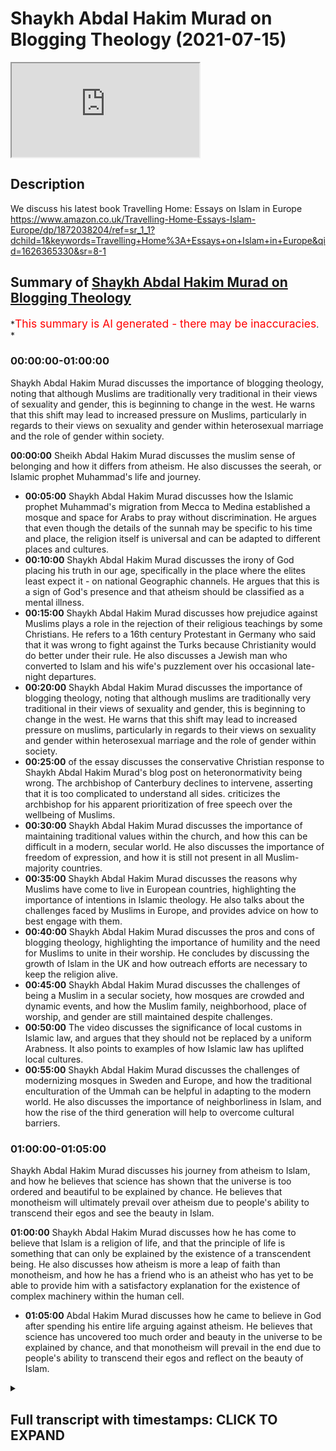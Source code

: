 # Shaykh Abdal Hakim Murad on Blogging Theology (2021-07-15)

<iframe loading='lazy' allow='autoplay' src='https://www.youtube.com/embed/laFLPKZBUZE'></iframe>

## Description

We discuss his latest book Travelling Home: Essays on Islam in Europe <https://www.amazon.co.uk/Travelling-Home-Essays-Islam-Europe/dp/1872038204/ref=sr_1_1?dchild=1&keywords=Travelling+Home%3A+Essays+on+Islam+in+Europe&qid=1626365330&sr=8-1>

## Summary of [Shaykh Abdal Hakim Murad on Blogging Theology](https://www.youtube.com/watch?v=laFLPKZBUZE)

\*<span style="color:red; font-size:125%">This summary is AI generated - there may be inaccuracies</span>. \*

### <a onclick="modifyYTiframeseektime('0')">00:00:00-01:00:00</a>

Shaykh Abdal Hakim Murad discusses the importance of blogging theology, noting that although Muslims are traditionally very traditional in their views of sexuality and gender, this is beginning to change in the west. He warns that this shift may lead to increased pressure on Muslims, particularly in regards to their views on sexuality and gender within heterosexual marriage and the role of gender within society.

**<a onclick="modifyYTiframeseektime('0')">00:00:00</a>** Sheikh Abdal Hakim Murad discusses the muslim sense of belonging and how it differs from atheism. He also discusses the seerah, or Islamic prophet Muhammad's life and journey.

*   **<a onclick="modifyYTiframeseektime('300')">00:05:00</a>** Shaykh Abdal Hakim Murad discusses how the Islamic prophet Muhammad's migration from Mecca to Medina established a mosque and space for Arabs to pray without discrimination. He argues that even though the details of the sunnah may be specific to his time and place, the religion itself is universal and can be adapted to different places and cultures.
*   **<a onclick="modifyYTiframeseektime('600')">00:10:00</a>** Shaykh Abdal Hakim Murad discusses the irony of God placing his truth in our age, specifically in the place where the elites least expect it - on national Geographic channels. He argues that this is a sign of God's presence and that atheism should be classified as a mental illness.
*   **<a onclick="modifyYTiframeseektime('900')">00:15:00</a>** Shaykh Abdal Hakim Murad discusses how prejudice against Muslims plays a role in the rejection of their religious teachings by some Christians. He refers to a 16th century Protestant in Germany who said that it was wrong to fight against the Turks because Christianity would do better under their rule. He also discusses a Jewish man who converted to Islam and his wife's puzzlement over his occasional late-night departures.
*   **<a onclick="modifyYTiframeseektime('1200')">00:20:00</a>** Shaykh Abdal Hakim Murad discusses the importance of blogging theology, noting that although muslims are traditionally very traditional in their views of sexuality and gender, this is beginning to change in the west. He warns that this shift may lead to increased pressure on muslims, particularly in regards to their views on sexuality and gender within heterosexual marriage and the role of gender within society.
*   **<a onclick="modifyYTiframeseektime('1500')">00:25:00</a>** of the essay discusses the conservative Christian response to Shaykh Abdal Hakim Murad's blog post on heteronormativity being wrong. The archbishop of Canterbury declines to intervene, asserting that it is too complicated to understand all sides. criticizes the archbishop for his apparent prioritization of free speech over the wellbeing of Muslims.
*   **<a onclick="modifyYTiframeseektime('1800')">00:30:00</a>** Shaykh Abdal Hakim Murad discusses the importance of maintaining traditional values within the church, and how this can be difficult in a modern, secular world. He also discusses the importance of freedom of expression, and how it is still not present in all Muslim-majority countries.
*   **<a onclick="modifyYTiframeseektime('2100')">00:35:00</a>** Shaykh Abdal Hakim Murad discusses the reasons why Muslims have come to live in European countries, highlighting the importance of intentions in Islamic theology. He also talks about the challenges faced by Muslims in Europe, and provides advice on how to best engage with them.
*   **<a onclick="modifyYTiframeseektime('2400')">00:40:00</a>** Shaykh Abdal Hakim Murad discusses the pros and cons of blogging theology, highlighting the importance of humility and the need for Muslims to unite in their worship. He concludes by discussing the growth of Islam in the UK and how outreach efforts are necessary to keep the religion alive.
*   **<a onclick="modifyYTiframeseektime('2700')">00:45:00</a>** Shaykh Abdal Hakim Murad discusses the challenges of being a Muslim in a secular society, how mosques are crowded and dynamic events, and how the Muslim family, neighborhood, place of worship, and gender are still maintained despite challenges.
*   **<a onclick="modifyYTiframeseektime('3000')">00:50:00</a>** The video discusses the significance of local customs in Islamic law, and argues that they should not be replaced by a uniform Arabness. It also points to examples of how Islamic law has uplifted local cultures.
*   **<a onclick="modifyYTiframeseektime('3300')">00:55:00</a>** Shaykh Abdal Hakim Murad discusses the challenges of modernizing mosques in Sweden and Europe, and how the traditional enculturation of the Ummah can be helpful in adapting to the modern world. He also discusses the importance of neighborliness in Islam, and how the rise of the third generation will help to overcome cultural barriers.

### <a onclick="modifyYTiframeseektime('3600')">01:00:00-01:05:00</a>

Shaykh Abdal Hakim Murad discusses his journey from atheism to Islam, and how he believes that science has shown that the universe is too ordered and beautiful to be explained by chance. He believes that monotheism will ultimately prevail over atheism due to people's ability to transcend their egos and see the beauty in Islam.

**<a onclick="modifyYTiframeseektime('3600')">01:00:00</a>** Shaykh Abdal Hakim Murad discusses how he has come to believe that Islam is a religion of life, and that the principle of life is something that can only be explained by the existence of a transcendent being. He also discusses how atheism is more a leap of faith than monotheism, and how he has a friend who is an atheist who has yet to be able to provide him with a satisfactory explanation for the existence of complex machinery within the human cell.

*   **<a onclick="modifyYTiframeseektime('3900')">01:05:00</a>** Abdal Hakim Murad discusses how he came to believe in God after spending his entire life arguing against atheism. He believes that science has uncovered too much order and beauty in the universe to be explained by chance, and that monotheism will prevail in the end due to people's ability to transcend their egos and reflect on the beauty of Islam.

<details><summary><h2>Full transcript with timestamps: CLICK TO EXPAND</h2></summary>

<a onclick="modifyYTiframeseektime('2')">0:00:02</a> Good afternoon and welcome to Blogging
Theology and today we have a very special <a onclick="modifyYTiframeseektime('8')">0:00:08</a> and honored guest Abdul Hakeem Murad, sheikh,  who is also an Englishman, a convert to islam <a onclick="modifyYTiframeseektime('18')">0:00:18</a> professor Tim Winters so you are most
welcome thank you very much it's it's <a onclick="modifyYTiframeseektime('23')">0:00:23</a> an honor to be here on the show thank you
um for any uh viewers who are not familiar <a onclick="modifyYTiframeseektime('30')">0:00:30</a> uh with his biography i've just mentioned a few a
few of his um accreditations he's the the founder <a onclick="modifyYTiframeseektime('36')">0:00:36</a> and dean of the cambridge muslim college uh
also the aziz foundation professor of islamic <a onclick="modifyYTiframeseektime('42')">0:00:42</a> studies at both the cambridge muslim college
and ibrahim college which is in east london <a onclick="modifyYTiframeseektime('48')">0:00:48</a> he's also director of studies in theology
and religious studies at wolfson college <a onclick="modifyYTiframeseektime('53')">0:00:53</a> in cambridge cambridge university where he is
also sheikh zayed lecturer of islamic studies <a onclick="modifyYTiframeseektime('60')">0:01:00</a> in the faculty of divinity at that university
um as i mentioned he is a a convert or river to <a onclick="modifyYTiframeseektime('68')">0:01:08</a> islam and is the author of numerous books uh
original work plus translations of texts uh from <a onclick="modifyYTiframeseektime('76')">0:01:16</a> arabic uh and also from i think from turkish um
possibly from persian i don't know into english <a onclick="modifyYTiframeseektime('83')">0:01:23</a> and uh he joins us today as i say and i want to
focus on themes arising from his most recent work <a onclick="modifyYTiframeseektime('91')">0:01:31</a> uh which has proved to be quite a a sensation uh
called traveling home essays on islam in europe <a onclick="modifyYTiframeseektime('99')">0:01:39</a> published by quillian press last year and the uh
what one reviewer um on i think was on amazon uh <a onclick="modifyYTiframeseektime('109')">0:01:49</a> described the prose style as complex but well
thought through and i think i agree with that the <a onclick="modifyYTiframeseektime('116')">0:01:56</a> the the language is uh challenging it's demanding
but in a good way making you think and ponder <a onclick="modifyYTiframeseektime('122')">0:02:02</a> over the meaning of the thoughts that are conveyed
therein and it's certainly well thought through um <a onclick="modifyYTiframeseektime('129')">0:02:09</a> and i just wanted to introduce the book by reading
a paragraph from the book to give you a flavor <a onclick="modifyYTiframeseektime('135')">0:02:15</a> of the style and the theme uh from which uh many
of the uh insights come from and he um he writes <a onclick="modifyYTiframeseektime('145')">0:02:25</a> that um muslims now this is obviously muslims
in europe primarily but muslims find themselves <a onclick="modifyYTiframeseektime('151')">0:02:31</a> at home everywhere meaning everywhere in the
world and what is this muslim sense of belonging <a onclick="modifyYTiframeseektime('158')">0:02:38</a> that believers feel more at home in a place than
any atheist could since to lose contact with god <a onclick="modifyYTiframeseektime('166')">0:02:46</a> is immediately to forfeit one sense of connection
to a place of his god making it is to feel one's <a onclick="modifyYTiframeseektime('174')">0:02:54</a> roots and identity shrivel there can be no truly
english german or russian atheist from this kind <a onclick="modifyYTiframeseektime('182')">0:03:02</a> of muslim perspective lenin was not russian
douglas murray he's not british and sam harris <a onclick="modifyYTiframeseektime('189')">0:03:09</a> is not american they seem to wait in a for law
foreign encampment even when officially at home <a onclick="modifyYTiframeseektime('197')">0:03:17</a> by contrast to become muslim or to arrive from
an islamically abrahamic place is to maintain <a onclick="modifyYTiframeseektime('203')">0:03:23</a> that traditional sensibility which perceives god's
signs super abundantly everywhere is immediately <a onclick="modifyYTiframeseektime('212')">0:03:32</a> to see the land with understanding and hence to
begin to grow roots and to adorn and engage the <a onclick="modifyYTiframeseektime('218')">0:03:38</a> earth such very roughly is the islamic theory
of abrahamic mobility unlike israel wanderings <a onclick="modifyYTiframeseektime('226')">0:03:46</a> in exile which await the messianic intervention
which would take the people to a home greater <a onclick="modifyYTiframeseektime('232')">0:03:52</a> than all homes muslims travel from one home to
an equal other and do not cherish a return to the <a onclick="modifyYTiframeseektime('240')">0:04:00</a> mother of cities except as visitors they migrate
abrahamically but every country for them is a <a onclick="modifyYTiframeseektime('250')">0:04:10</a> promised land there's almost rising to the level
of poetry in my view it's beautifully written <a onclick="modifyYTiframeseektime('256')">0:04:16</a> clothes uh and uh makes its point with uh supreme
eloquence um but enough flattery sincerely meant <a onclick="modifyYTiframeseektime('264')">0:04:24</a> um would you like just to expand a bit on that
perhaps in simpler language language form as i'd <a onclick="modifyYTiframeseektime('271')">0:04:31</a> shut up now yes i sometimes forget what i myself
intended when i write those long sentences but i <a onclick="modifyYTiframeseektime('278')">0:04:38</a> think what i'm reaching for is the idea that there
is something rather startlingly miraculous about <a onclick="modifyYTiframeseektime('285')">0:04:45</a> the seerah story which of course is pivots around
a migration insofar as it clearly continues and <a onclick="modifyYTiframeseektime('292')">0:04:52</a> uplifts and affirms and repairs certain aspects
of the pre-existing jewish story in particular <a onclick="modifyYTiframeseektime('301')">0:05:01</a> but doesn't include the idea of a unique people or
a uniquely appropriate land in which they belong <a onclick="modifyYTiframeseektime('310')">0:05:10</a> so even though sort of western arabia was
this dusty remote place that few people in the <a onclick="modifyYTiframeseektime('315')">0:05:15</a> larger ecumenical hellenistic world had ever
thought about nonetheless it becomes the <a onclick="modifyYTiframeseektime('320')">0:05:20</a> crucible for something that turns out to be very
successfully universal and you do find that in <a onclick="modifyYTiframeseektime('326')">0:05:26</a> the the anti-tribalism of the holy prophet's
migration the fact that he establishes in medina <a onclick="modifyYTiframeseektime('332')">0:05:32</a> this mosque this place of worship which is to be
the first non-tribal non-racial non-national space <a onclick="modifyYTiframeseektime('339')">0:05:39</a> that arabia has ever seen so that you have
bilal the abyssinian you have sohaib the <a onclick="modifyYTiframeseektime('346')">0:05:46</a> syrian byzantine you have salman the persian and
they can go and be and pray anywhere in the mosque <a onclick="modifyYTiframeseektime('354')">0:05:54</a> and that's a kind of sign of islam's universal
aspiration that this is a migration it's a kind <a onclick="modifyYTiframeseektime('361')">0:06:01</a> of exodus but it's not an exodus that kind of
is to a place where everybody has to be and from <a onclick="modifyYTiframeseektime('368')">0:06:08</a> which they've been exiled but it's an exodus into
god's god's wide earth and so the uh the hadith <a onclick="modifyYTiframeseektime('376')">0:06:16</a> the whole earth has been made a mosque for
me which is one of the hussites the unique <a onclick="modifyYTiframeseektime('380')">0:06:20</a> qualities of the holy prophet's religion turns
out to be the case that despite the details <a onclick="modifyYTiframeseektime('387')">0:06:27</a> of the sunnah the sun that works and helps us in
21st century britain and in australia and malaysia <a onclick="modifyYTiframeseektime('396')">0:06:36</a> and turns out to be remarkably sort of portable
that's one of the miracles i think of islam that <a onclick="modifyYTiframeseektime('402')">0:06:42</a> despite the particularity of its origin it has
served as a religion that uplifts transforms <a onclick="modifyYTiframeseektime('408')">0:06:48</a> invigorates so so many peoples
so the corollary of that is that <a onclick="modifyYTiframeseektime('415')">0:06:55</a> if the quran is pointing us towards god's signs
in nature and saying that the whole world is <a onclick="modifyYTiframeseektime('422')">0:07:02</a> god's and so migration is just migrating from
one part of god's manifestation to another part <a onclick="modifyYTiframeseektime('429')">0:07:09</a> that wherever you go if you have a sound
heart and you're reading the scripture <a onclick="modifyYTiframeseektime('434')">0:07:14</a> you will see the sacred in the place where
you are there's no place where god is absent <a onclick="modifyYTiframeseektime('441')">0:07:21</a> uh and therefore muslims in europe now looking
around traveling in the earth considering the <a onclick="modifyYTiframeseektime('449')">0:07:29</a> ayats the signs of god the local securities the
theophanies the wonders of nature beauty etc <a onclick="modifyYTiframeseektime('456')">0:07:36</a> actually have more right to consider themselves
to be belonging to those places than those who <a onclick="modifyYTiframeseektime('463')">0:07:43</a> are atheists and therefore have migrated away
from the deep narrative of those places a <a onclick="modifyYTiframeseektime('470')">0:07:50</a> couple of days ago i find myself driving on the a3
whatever it is from which you can see stonehenge <a onclick="modifyYTiframeseektime('476')">0:07:56</a> all right and stonehenge is from the stone
age it's even before iron age bronze age it's <a onclick="modifyYTiframeseektime('482')">0:08:02</a> really ancient enigmatic we don't really know
what it was uh but it's a reminder of the fact <a onclick="modifyYTiframeseektime('488')">0:08:08</a> that uh people in this island have until a
generation ago always focused their life on the <a onclick="modifyYTiframeseektime('497')">0:08:17</a> sacred in a sense of the secularity the mystery
of the earth no doubt in often aberrant ways but <a onclick="modifyYTiframeseektime('503')">0:08:23</a> that's normative to what it is to belong to this
to this island and so muslims superficially judge <a onclick="modifyYTiframeseektime('510')">0:08:30</a> to be the people who most obviously don't belong
particularly by the kind of anti-immigrant right <a onclick="modifyYTiframeseektime('516')">0:08:36</a> uh turn out to be the people who most belong
to the broad outlines if not the details <a onclick="modifyYTiframeseektime('524')">0:08:44</a> of the the sacred story of what used to be called
the matter of britain if you look at even william <a onclick="modifyYTiframeseektime('529')">0:08:49</a> blake and english sort of platonic speculators
about the meaning of of the country they'll <a onclick="modifyYTiframeseektime('535')">0:08:55</a> say well it's about god it's about a particular
way of reflecting and and affirming the divine <a onclick="modifyYTiframeseektime('540')">0:09:00</a> nature so muslims do that despite the superficial
exoticism uh whereas the atheists certainly don't <a onclick="modifyYTiframeseektime('548')">0:09:08</a> so i think from a deeper historical perspective
not even necessarily a religious perspective <a onclick="modifyYTiframeseektime('553')">0:09:13</a> one can see the muslims as having a deep right
to belong and as being authentically indigenous <a onclick="modifyYTiframeseektime('559')">0:09:19</a> whatever their dna might be as from our point
of view irrelevant uh whereas these new uh sort <a onclick="modifyYTiframeseektime('568')">0:09:28</a> of secular and atheistic utilitarian scientific
interpretations uh have to be seen as uh denying <a onclick="modifyYTiframeseektime('578')">0:09:38</a> people really the right to feel that they are
rooted and belong to this country so i'm trying to <a onclick="modifyYTiframeseektime('583')">0:09:43</a> invert the usual narrative that perceives muslims
as kind of wandering outsiders i think on a deeper <a onclick="modifyYTiframeseektime('590')">0:09:50</a> level um given the logic of what this country
has always been what europe has always been it's <a onclick="modifyYTiframeseektime('595')">0:09:55</a> the muslims who very evidently belong yeah but i
just um perhaps challenge you on that slightly uh <a onclick="modifyYTiframeseektime('602')">0:10:02</a> say douglas murray i've read several of his
recent books and he's a very eloquent man <a onclick="modifyYTiframeseektime('606')">0:10:06</a> and you he talks quite openly i think one of
his books like the suicide of europe about the <a onclick="modifyYTiframeseektime('611')">0:10:11</a> loss of faith that characterizes modernity and he
doesn't rejoice in this he's not like a dawkins <a onclick="modifyYTiframeseektime('618')">0:10:18</a> uh who is a militant atheist he grieves
over the law of a spiritual heart and i <a onclick="modifyYTiframeseektime('625')">0:10:25</a> notice he appeared a day or two ago on um i
think it's premieres as a christian channel <a onclick="modifyYTiframeseektime('630')">0:10:30</a> in london uh talking with um uh professor tom
wright the former bishop of durham the christian <a onclick="modifyYTiframeseektime('636')">0:10:36</a> theologian he's now oxford a very distinguished
uh christian churchman in his own right <a onclick="modifyYTiframeseektime('642')">0:10:42</a> and i i sense it could be wrong that douglas may
is looking for a way home the christian tradition <a onclick="modifyYTiframeseektime('648')">0:10:48</a> because he realizes the vacuum the nihilism
at the heart of of contemporary nationalism <a onclick="modifyYTiframeseektime('655')">0:10:55</a> contemporary populism contemporary anti-muslim
polemic is not drawing on those noble christian <a onclick="modifyYTiframeseektime('662')">0:11:02</a> european traditions of faith or spirituality of
transcendence uh going back at least as far as the <a onclick="modifyYTiframeseektime('668')">0:11:08</a> stonehenge so maybe you know he's not i know he
is anti-muslim don't get me wrong douglas murray <a onclick="modifyYTiframeseektime('674')">0:11:14</a> is but i think underneath that um that rhetoric
there is nevertheless a heart that is seeking <a onclick="modifyYTiframeseektime('679')">0:11:19</a> faith again and that's human nature isn't
it because it's what we've always been there <a onclick="modifyYTiframeseektime('684')">0:11:24</a> may even be a god gene some people i think the
daily telegraph recently published a speculative <a onclick="modifyYTiframeseektime('690')">0:11:30</a> slightly cheeky piece indicating that uh belief is
so fundamental uh a part of the human metabolism <a onclick="modifyYTiframeseektime('697')">0:11:37</a> that perhaps atheism should be classified as
a mental illness you can imagine the chatter <a onclick="modifyYTiframeseektime('702')">0:11:42</a> that resulted as a result of that but you know
objectively uh there is a case to be made so <a onclick="modifyYTiframeseektime('708')">0:11:48</a> of course these people recognize that they're
missing something but the problem often is that <a onclick="modifyYTiframeseektime('713')">0:11:53</a> uh for psychic or nationalistic or tribal
sometimes racial reasons they can't see where <a onclick="modifyYTiframeseektime('719')">0:11:59</a> the truth actually is and one of the things
i'm trying to reach for in the book is that\ <a onclick="modifyYTiframeseektime('725')">0:12:05</a> god's truth thanks to another of those <a onclick="modifyYTiframeseektime('729')">0:12:09</a> great historic ironies is placed in our age
precisely where the elites least expected to be <a onclick="modifyYTiframeseektime('738')">0:12:18</a> it's like i gave a talk recently about the
holy grail and europeans for centuries have <a onclick="modifyYTiframeseektime('742')">0:12:22</a> been kind of scratching around probably not
far from where you are at the moment in france <a onclick="modifyYTiframeseektime('747')">0:12:27</a> uh the nazis were were digging away in those
caves in southern france trying to find the grail <a onclick="modifyYTiframeseektime('752')">0:12:32</a> and just last week in glastonbury somebody tried
to dig up the tomb of king arthur to see if the <a onclick="modifyYTiframeseektime('756')">0:12:36</a> was that kind of permanent obsession but according
to the historians the roots of the grail legend <a onclick="modifyYTiframeseektime('763')">0:12:43</a> are most likely to be found in islam because
it's the black stone in the kaaba and many <a onclick="modifyYTiframeseektime('768')">0:12:48</a> historians say this is what it is and the medieval
european legends recognize this even wagner in his <a onclick="modifyYTiframeseektime('775')">0:12:55</a> letters says well isn't it to shame that our
great german legends actually turn out to be of <a onclick="modifyYTiframeseektime('779')">0:12:59</a> saracenic origin that when he was
writing his great passive files so <a onclick="modifyYTiframeseektime('783')">0:13:03</a> but the grail is available this thing that the
europeans have always been looking for most it's <a onclick="modifyYTiframeseektime('789')">0:13:09</a> the black stone so it's kind of hidden in plain
sight if you like you can see it you don't need <a onclick="modifyYTiframeseektime('795')">0:13:15</a> to dig around in provence you can see it if you go
on the national geographic channel and there it is <a onclick="modifyYTiframeseektime('801')">0:13:21</a> but it's in the wrong place for the european ego
because the point of the grail search and for any <a onclick="modifyYTiframeseektime('808')">0:13:28</a> traditional pilgrimage when the hajj
days of course now is that it is about <a onclick="modifyYTiframeseektime('812')">0:13:32</a> the outward enactment of the inward
journey which is about overcoming ego <a onclick="modifyYTiframeseektime('817')">0:13:37</a> superbly a pride is the worst of the deadly sins
and it is generally europe's pride that says well <a onclick="modifyYTiframeseektime('823')">0:13:43</a> i can go through any of these ordeals and i'm
happy to scale mount doom and fight with black <a onclick="modifyYTiframeseektime('827')">0:13:47</a> dragons and deal with the green knight like
sir gawain and i'm a real uh real warrior but <a onclick="modifyYTiframeseektime('834')">0:13:54</a> when you say well you just you can get to the
grail temple you can kiss the grail if you like <a onclick="modifyYTiframeseektime('840')">0:14:00</a> uh but you have to say seven words in arabic
in order to be allowed in they say oh well <a onclick="modifyYTiframeseektime('845')">0:14:05</a> i don't fancy that ordeal thank you very much
i'd rather fight with a black dragon in mount <a onclick="modifyYTiframeseektime('850')">0:14:10</a> doom or something that's that's my kind of
ordeal so uh this is a divine irony that the <a onclick="modifyYTiframeseektime('855')">0:14:15</a> grail is there and it is understood and it is
the traditional yearning for the european soul <a onclick="modifyYTiframeseektime('863')">0:14:23</a> uh which is not really a christian legend it's
kind of it is it is from islam it's certainly <a onclick="modifyYTiframeseektime('868')">0:14:28</a> not biblical but it's the pride of europe it makes
it so difficult for them really to consider that <a onclick="modifyYTiframeseektime('875')">0:14:35</a> actually god may be placing his secret in our
age in the place that they are most habituated to <a onclick="modifyYTiframeseektime('881')">0:14:41</a> despise with all of those bangladeshis and saudis
they can't imagine it could be there of all places <a onclick="modifyYTiframeseektime('887')">0:14:47</a> well indeed one of the great ironies
of all this is that the traditional <a onclick="modifyYTiframeseektime('892')">0:14:52</a> christian faith which is uh
precipitously declining at least a <a onclick="modifyYTiframeseektime('897')">0:14:57</a> you were looking at church attendance in
the church of england it's in free fall <a onclick="modifyYTiframeseektime('901')">0:15:01</a> you know these people follow a jew from palestine
from 2000 years ago who wasn't white who didn't <a onclick="modifyYTiframeseektime('908')">0:15:08</a> speak english probably um and um and who who
culturally and linguistically semantically uh uh <a onclick="modifyYTiframeseektime('916')">0:15:16</a> aramaic is cognate with uh arabic and hebrew uh
he had much more in common with a certain seventh <a onclick="modifyYTiframeseektime('924')">0:15:24</a> century arabian prophet than the archbishop
of canterbury or tom wright or uh and and yet <a onclick="modifyYTiframeseektime('931')">0:15:31</a> that they see him jesus as part of their history
and somehow have a problem with a very similar <a onclick="modifyYTiframeseektime('937')">0:15:37</a> character who taught basically the same thing
just down the road in arabia i find that ironic <a onclick="modifyYTiframeseektime('943')">0:15:43</a> well it's again rooted in prejudice and you
have to remember how fiercely europe always <a onclick="modifyYTiframeseektime('947')">0:15:47</a> self-defined as being that which is not islamic
islam by this miraculous historically unique pro <a onclick="modifyYTiframeseektime('954')">0:15:54</a> process came out of those arabian valleys and
within 100 years it was in southern france and <a onclick="modifyYTiframeseektime('960')">0:16:00</a> the gates of china and this is the great trauma
of traditional europe i was reading recently a <a onclick="modifyYTiframeseektime('966')">0:16:06</a> story of a 16th century protestant in north
germany who said well clearly the turks are the <a onclick="modifyYTiframeseektime('973')">0:16:13</a> most powerful country in the world we know that
they treat the christians well and allow different <a onclick="modifyYTiframeseektime('977')">0:16:17</a> sex to coins coexist unlike us in germany so
i think it's wrong biblically to fight against <a onclick="modifyYTiframeseektime('983')">0:16:23</a> them because we're supposed to be pacifists we
should let the turks invade and christianity will <a onclick="modifyYTiframeseektime('989')">0:16:29</a> do better here than it does under these warring
catholic and protestant princes and for that of <a onclick="modifyYTiframeseektime('994')">0:16:34</a> course he was horribly tortured and put to death
and they danced on his grave because by the way <a onclick="modifyYTiframeseektime('999')">0:16:39</a> uh do you recall i i can find it or you feel
like i don't recall the poor guys would like <a onclick="modifyYTiframeseektime('1004')">0:16:44</a> to look that's extraordinary this is the great
unthought of europe um because you know the great <a onclick="modifyYTiframeseektime('1010')">0:16:50</a> the great pilgrimage center of western europe is
santiago de compostela isn't it and or not quite <a onclick="modifyYTiframeseektime('1017')">0:16:57</a> in lourdes actually as about an hour and a half
yeah but santiago is much bigger and medieval <a onclick="modifyYTiframeseektime('1023')">0:17:03</a> english people go there and the kaimino is a big
thing when you get there to a rather in my view <a onclick="modifyYTiframeseektime('1029')">0:17:09</a> over baroque and elaborate bling church at the
center of it there's the big statue of saint james <a onclick="modifyYTiframeseektime('1036')">0:17:16</a> and his title is saint james matamoros the muslim
killer so the destination of western europe's <a onclick="modifyYTiframeseektime('1044')">0:17:24</a> big sacred pilgrimage is this big statue and he
has a white face he's on his horse and with his <a onclick="modifyYTiframeseektime('1049')">0:17:29</a> sword he's cutting their heads off these rather
sad looking dark-skinned muslims who are being <a onclick="modifyYTiframeseektime('1054')">0:17:34</a> trampled underfoot and nowadays the church
finds it a bit unecumenical and embarrassing <a onclick="modifyYTiframeseektime('1059')">0:17:39</a> so you can see that they arrange flowers to
kind of disguise these sad-looking muslims\ <a onclick="modifyYTiframeseektime('1070')">0:17:50</a> and that's so deeply rooted in the dna even
of quite secular people i think like douglas <a onclick="modifyYTiframeseektime('1074')">0:17:54</a> murray and so forth that it's just very very hard
but there are people even from the far right in <a onclick="modifyYTiframeseektime('1080')">0:18:00</a> europe who have made the leap into islam publicly
or privately i'm in conversation with some you <a onclick="modifyYTiframeseektime('1086')">0:18:06</a> know really nationalistic people in europe quite
well-known people who have wikipedia pages and a <a onclick="modifyYTiframeseektime('1092')">0:18:12</a> kind of twitter storm whenever they
say something who have discreetly <a onclick="modifyYTiframeseektime('1096')">0:18:16</a> come to islam or at least recognize that islam
is the truth so one should never despair of <a onclick="modifyYTiframeseektime('1101')">0:18:21</a> those people and um i believe will be a very
good mahmood when he finally overcomes this <a onclick="modifyYTiframeseektime('1109')">0:18:29</a> this matamoros dna and and humbles himself
before the lord of of abraham that would be <a onclick="modifyYTiframeseektime('1116')">0:18:36</a> a a day to rejoice so uh um you you quite
do review the coin this term submarines\ <a onclick="modifyYTiframeseektime('1124')">0:18:44</a> what are submarines submarines are those
people of we don't know how many they are <a onclick="modifyYTiframeseektime('1130')">0:18:50</a> who convert to islam and do it but without
announcing it to anybody i even knew a guy <a onclick="modifyYTiframeseektime('1138')">0:18:58</a> jewish guy who whose wife was very puzzled that
kind of four o'clock in the morning he would <a onclick="modifyYTiframeseektime('1144')">0:19:04</a> mysteriously get up out of bed and come back 10
minutes later a little bit damp and she couldn't <a onclick="modifyYTiframeseektime('1149')">0:19:09</a> figure out what this was about it went on for
years um but yes i know a full professor here in <a onclick="modifyYTiframeseektime('1155')">0:19:15</a> cambridge who's been a muslim occasionally you see
him discreetly in the mosque but he's certainly <a onclick="modifyYTiframeseektime('1161')">0:19:21</a> not known to be muslim and there's you know
there's i know a guy who is the senior adviser to <a onclick="modifyYTiframeseektime('1168')">0:19:28</a> uh a cabinet minister in the current
government who is an active convert to <a onclick="modifyYTiframeseektime('1172')">0:19:32</a> islam but i think nobody in boris's team
suspects this there's quite a lot of them <a onclick="modifyYTiframeseektime('1180')">0:19:40</a> um and the idea is that they want the
beauty of islam and they love the form <a onclick="modifyYTiframeseektime('1183')">0:19:43</a> of prayer and the purity of the monotheism
and what's not to like but all of the kind of\ <a onclick="modifyYTiframeseektime('1191')">0:19:51</a> crisis talk about muslim communities and palestine
and afghanistan and so forth they don't feel that <a onclick="modifyYTiframeseektime('1197')">0:19:57</a> they want to take on the psycho babble that goes
with it so they they they keep quiet about it so <a onclick="modifyYTiframeseektime('1204')">0:20:04</a> yeah there's certainly a lot of people
like that i find it interesting that <a onclick="modifyYTiframeseektime('1208')">0:20:08</a> and in europe prominent as you say
far-right populist um non-muslim leaders <a onclick="modifyYTiframeseektime('1216')">0:20:16</a> privately contact you and just and discreetly
uh send out feelers in a very positive way <a onclick="modifyYTiframeseektime('1224')">0:20:24</a> or in faith and i think that's uh extraordinary
ministry to use christian language that you <a onclick="modifyYTiframeseektime('1229')">0:20:29</a> have to the world well it's a very passive one
because i don't go out you know i've i've not <a onclick="modifyYTiframeseektime('1235')">0:20:35</a> emailed somebody like milo yano pulos and drawn
the merits of the qurante's attention uh sometimes <a onclick="modifyYTiframeseektime('1242')">0:20:42</a> what do you mean who's now
got religion and repented\ <a onclick="modifyYTiframeseektime('1252')">0:20:52</a> is a kind of ultra traditionalist
catholic of the sort of <a onclick="modifyYTiframeseektime('1256')">0:20:56</a> if you watch uh church militant and
those uh catholic websites you can\ <a onclick="modifyYTiframeseektime('1266')">0:21:06</a> the fact is that muslims do dichotomize and assume
that those people are kind of soulless androids <a onclick="modifyYTiframeseektime('1273')">0:21:13</a> who we just have to insult and
push away but everybody has a soul <a onclick="modifyYTiframeseektime('1277')">0:21:17</a> everybody was there at the day of the
primordial covenant when we all said <a onclick="modifyYTiframeseektime('1280')">0:21:20</a> yes we bear witness everybody therefore is
thirsty for god and we shouldn't despair of <a onclick="modifyYTiframeseektime('1286')">0:21:26</a> anyone and that's part of the beauty of the seerah
even when the holy prophet was being persecuted <a onclick="modifyYTiframeseektime('1292')">0:21:32</a> and his companions tortured and killed he would
pray in what seemed like the most unlikely way <a onclick="modifyYTiframeseektime('1300')">0:21:40</a> or strengthen islam by abu hakem or omar the two
great islamophobes of of the age and omar came to <a onclick="modifyYTiframeseektime('1308')">0:21:48</a> islam by god's decree and i think that's a more
healthy place for us to be in double terms than <a onclick="modifyYTiframeseektime('1315')">0:21:55</a> just twitter storming people and responding to
their abuse with more abuse i think that the quran <a onclick="modifyYTiframeseektime('1321')">0:22:01</a> says call to the way of your lord with wisdom and
goodly exhortation and that's a commandment that <a onclick="modifyYTiframeseektime('1327')">0:22:07</a> i think is binding on us yes well come on perhaps
uh to the dower scene in the uk shortly but just <a onclick="modifyYTiframeseektime('1334')">0:22:14</a> perhaps moving on the conversation to um something
that is summarized in this dance with wopism <a onclick="modifyYTiframeseektime('1340')">0:22:20</a> um what is him i don't know it's kind of
a new form of political correctness but <a onclick="modifyYTiframeseektime('1345')">0:22:25</a> it seems to have become a cultural revolution now
um and focusing on issues of gender of sexualities <a onclick="modifyYTiframeseektime('1354')">0:22:34</a> particularly doing away in my understanding with
traditional definitions of gender and people now <a onclick="modifyYTiframeseektime('1360')">0:22:40</a> who uh well acceptable for people to define uh
their own personal agenda by their beliefs about <a onclick="modifyYTiframeseektime('1368')">0:22:48</a> their agenda so if i think i'm a woman then
i really am a woman and and uh people should <a onclick="modifyYTiframeseektime('1373')">0:22:53</a> uh accept that and doctors and powers that
be will all say yeah this person is a woman <a onclick="modifyYTiframeseektime('1379')">0:22:59</a> um and this kind of redefinition of reality um
i mentioned this because it obviously affects <a onclick="modifyYTiframeseektime('1385')">0:23:05</a> all of us but particularly regarding muslims
in the west in britain uh france uh america <a onclick="modifyYTiframeseektime('1391')">0:23:11</a> and so on who are coming under pressure of
course because muslims are quite traditional\ <a onclick="modifyYTiframeseektime('1398')">0:23:18</a> sexuality the place of uh intercourse uh within
uh heterosexual marriage uh and gender roles <a onclick="modifyYTiframeseektime('1405')">0:23:25</a> are quite clearly defined and celebrated
and accentuated rather than i don't know <a onclick="modifyYTiframeseektime('1410')">0:23:30</a> moved over in an egalitarian kind of mishmash
of everyone is universally the same um but <a onclick="modifyYTiframeseektime('1419')">0:23:39</a> am i right i'm thinking this is becoming a serious
issue for muslims particularly those with children <a onclick="modifyYTiframeseektime('1424')">0:23:44</a> who are whose children have been who might say
brainwashed by their teachers well yeah i don't <a onclick="modifyYTiframeseektime('1430')">0:23:50</a> see it as a specifically muslim issue but i think
it's something um that people who want to maintain <a onclick="modifyYTiframeseektime('1437')">0:23:57</a> the traditional idea of gender dimorphism
which seems to be implicit in all the world's <a onclick="modifyYTiframeseektime('1442')">0:24:02</a> scriptures you know taoism and hindu religion
they all assume that reality is dyadic and <a onclick="modifyYTiframeseektime('1448')">0:24:08</a> that the mysterium tremendous the mysterium
fascinans are part of the nature of existence <a onclick="modifyYTiframeseektime('1453')">0:24:13</a> and it is through the interaction that the
miracle of life comes about as you can see in <a onclick="modifyYTiframeseektime('1458')">0:24:18</a> most of the species around us and that's kind
of always assumed to be the case so but it is <a onclick="modifyYTiframeseektime('1466')">0:24:26</a> and there are a lot of christians if you look
at the organization christian concern they often <a onclick="modifyYTiframeseektime('1469')">0:24:29</a> champion individuals who who've been persecuted
really that's the word because of what is now <a onclick="modifyYTiframeseektime('1475')">0:24:35</a> called heteronormativity so uh i mean i could
mention a friend of mine somebody i consider <a onclick="modifyYTiframeseektime('1481')">0:24:41</a> a friend bernard randall who used to be chaplain
of one of the colleges here in cambridge christ's <a onclick="modifyYTiframeseektime('1486')">0:24:46</a> college um very decent guy mildly conservative
evangelical perhaps but very open and courteous <a onclick="modifyYTiframeseektime('1495')">0:24:55</a> he got a job as re teacher at a school with an
evangelical heritage and was overheard to indicate <a onclick="modifyYTiframeseektime('1507')">0:25:07</a> that according to the church of england marriage
is between one man and one woman which is the <a onclick="modifyYTiframeseektime('1514')">0:25:14</a> true isn't it that is the official teacher it is
it's on their website so not only do they fire him <a onclick="modifyYTiframeseektime('1520')">0:25:20</a> but they also refer him to prevent can you imagine
as if saying that the church of england says this <a onclick="modifyYTiframeseektime('1527')">0:25:27</a> which is just a fact means that you're potentially
a terrorist suspect well of course prevent they <a onclick="modifyYTiframeseektime('1533')">0:25:33</a> throw it out because they can see this is really
didn't meet their threshold as it were but then <a onclick="modifyYTiframeseektime('1539')">0:25:39</a> and the kids in the school the conservative
christians are saying is this a compulsory <a onclick="modifyYTiframeseektime('1543')">0:25:43</a> belief that heteronormativity is wrong and that we
have to be against is it obligatory now and it's a <a onclick="modifyYTiframeseektime('1553')">0:25:53</a> source of distress evidently for some of them and
for that for their parents and and then bernard <a onclick="modifyYTiframeseektime('1560')">0:26:00</a> contacts to his supporters lambeth palace to find
out what the archbishop of canterbury has to say <a onclick="modifyYTiframeseektime('1568')">0:26:08</a> about what is on the anglican church's website uh
and um the archbishop of canterbury declines to <a onclick="modifyYTiframeseektime('1577')">0:26:17</a> intervene and says well it's terribly complicated
you know you have to understand all sides and <a onclick="modifyYTiframeseektime('1582')">0:26:22</a> the usual prevarication so he won't defend his
own priest and effectively throws him to the lions <a onclick="modifyYTiframeseektime('1590')">0:26:30</a> just for saying what the teaching of the church
historically is and continues to be so that's <a onclick="modifyYTiframeseektime('1595')">0:26:35</a> the you know christians are facing this as
well but interestingly the same archbishop\ <a onclick="modifyYTiframeseektime('1602')">0:26:42</a> you may recall at the the battley
cartoons scandal a few months ago <a onclick="modifyYTiframeseektime('1607')">0:26:47</a> when those outrageous cartoons were being
brandished to muslim pupils in a in a school <a onclick="modifyYTiframeseektime('1612')">0:26:52</a> the archbishop said no i
believe in freedom of speech\ <a onclick="modifyYTiframeseektime('1618')">0:26:58</a> look at this is the priority that lambeth
palace seems to have now that muslim <a onclick="modifyYTiframeseektime('1622')">0:27:02</a> pupils can be offended but students who uh believe
in heteronormativity just have to be smacked and <a onclick="modifyYTiframeseektime('1629')">0:27:09</a> silenced that seems to be their view what why a
particular point uh wellbeing the current article <a onclick="modifyYTiframeseektime('1635')">0:27:15</a> of the canterbury is that you know having to
know that he comes from an evangelical background <a onclick="modifyYTiframeseektime('1639')">0:27:19</a> associated with htv holiday brompton in uh
london which is a powerhouse of evangelical <a onclick="modifyYTiframeseektime('1647')">0:27:27</a> uh theology hugely popular with the middle
classes in kensington and he comes from <a onclick="modifyYTiframeseektime('1652')">0:27:32</a> that very constituency and yet when he catches
canterbury uh lo and behold he uh the uh my view <a onclick="modifyYTiframeseektime('1659')">0:27:39</a> the zeitgeist uh becomes his touchstone rather
than his um his faith and um you know i don't <a onclick="modifyYTiframeseektime('1667')">0:27:47</a> want to be rude about the man but i'm pretty
uh madly i'm extremely disappointed and you <a onclick="modifyYTiframeseektime('1672')">0:27:52</a> know if an evangelical archbishop of canterbury
fails to stand up for his own church's preaching <a onclick="modifyYTiframeseektime('1678')">0:27:58</a> what hope is there for anyone and the thing is
declines and declines and declines and you've said <a onclick="modifyYTiframeseektime('1683')">0:28:03</a> this before in other words that the only real uh
monotheistic presence in europe that is standing <a onclick="modifyYTiframeseektime('1689')">0:28:09</a> on its own legs is islam which is uh mostly i say
mostly because of the fringes there are modernists <a onclick="modifyYTiframeseektime('1698')">0:28:18</a> who are um you know praising or you
know all these lgbt whatever things but <a onclick="modifyYTiframeseektime('1703')">0:28:23</a> most muslims are remaining steadfast it seems
is that is that correct assessment uh it is the <a onclick="modifyYTiframeseektime('1711')">0:28:31</a> case at least in western europe eastern europe
has a very different more conservative logic <a onclick="modifyYTiframeseektime('1717')">0:28:37</a> that if you go into a church you can't be quite
sure what you're going to see or what you're <a onclick="modifyYTiframeseektime('1724')">0:28:44</a> going to hear yes and if you're in a parish
you have to like it or lump it really um the <a onclick="modifyYTiframeseektime('1735')">0:28:55</a> but it's also objectively the case that if
you go into any mosque really any mosque <a onclick="modifyYTiframeseektime('1739')">0:28:59</a> in western europe you can be pretty sure that
you'll see the liturgy that you expect to see <a onclick="modifyYTiframeseektime('1745')">0:29:05</a> and the sermon will be within some kind of
bandwidth that is recognizably part of some <a onclick="modifyYTiframeseektime('1750')">0:29:10</a> sort of classical islamic broad consensus so i
don't see it really as being about these sexuality <a onclick="modifyYTiframeseektime('1757')">0:29:17</a> issues but more about uh more about tradition
and the courage to defend tradition because the <a onclick="modifyYTiframeseektime('1766')">0:29:26</a> lgbt thing in islam has been dealt with in such a
different way historically then it was dealt with <a onclick="modifyYTiframeseektime('1772')">0:29:32</a> in christianity that you can't really apply the
same kind of is it phobic is it not phobic it's <a onclick="modifyYTiframeseektime('1778')">0:29:38</a> it's more complex and nuanced than that and we
don't really fit on that that spectrum at all <a onclick="modifyYTiframeseektime('1783')">0:29:43</a> um and obviously everybody has to be dealt
with with compassion and and understanding <a onclick="modifyYTiframeseektime('1789')">0:29:49</a> but uh yeah the liturgy is is actually more
central uh you can yeah any anywhere you go in <a onclick="modifyYTiframeseektime('1796')">0:29:56</a> the world really there's 10 million mosques in
the world 10 million mosques in the world yeah <a onclick="modifyYTiframeseektime('1804')">0:30:04</a> in how many will you see something that really
is a clear violation of something that's in the <a onclick="modifyYTiframeseektime('1811')">0:30:11</a> scriptures when you go for more prayers how
many now there may be horrible fundamentalist <a onclick="modifyYTiframeseektime('1816')">0:30:16</a> extremist sermons there may be sermons dictated
by regimes that people have to read out but still <a onclick="modifyYTiframeseektime('1826')">0:30:26</a> it will be canonically valid and that's the
point so i've just looked through quite an <a onclick="modifyYTiframeseektime('1831')">0:30:31</a> interesting book it might be up your street
or maybe you've seen it stephen bullivant <a onclick="modifyYTiframeseektime('1835')">0:30:35</a> mass exodus uh i've heard of it yes i i've
had a review of it yeah yeah uh which is <a onclick="modifyYTiframeseektime('1841')">0:30:41</a> basically it says catholic disaffiliation
in britain and america since vatican ii <a onclick="modifyYTiframeseektime('1847')">0:30:47</a> uh it's about why it is that the catholic churches
are emptying and nobody wants to be a priest any <a onclick="modifyYTiframeseektime('1852')">0:30:52</a> longer and the churches are all being closed and
turned into condominiums or mosques or whatever <a onclick="modifyYTiframeseektime('1861')">0:31:01</a> and his conclusion is that it is partly because
of vatican ii and partly because the church <a onclick="modifyYTiframeseektime('1866')">0:31:06</a> doesn't really seem to clearly maintain its
traditional values he seems to suggest that young <a onclick="modifyYTiframeseektime('1872')">0:31:12</a> people will respect a religion more if it stays
clear about its teachings even if they don't agree <a onclick="modifyYTiframeseektime('1879')">0:31:19</a> with those teachings then if it's kind of squishy
and follows the zeitgeist in an anxious attempt to <a onclick="modifyYTiframeseektime('1885')">0:31:25</a> hold on to young people's attention at all at
all there is a problem here i i won't mention <a onclick="modifyYTiframeseektime('1891')">0:31:31</a> his name and i won't mention with mosque there
is a um an imam of a very prominent london mosque <a onclick="modifyYTiframeseektime('1897')">0:31:37</a> um who gives the cutback on fridays obviously uh
who told me uh in in confidence i'm not portraying <a onclick="modifyYTiframeseektime('1903')">0:31:43</a> the comment i'm not saying who he is or where he's
from but the that he will not preach on friday on <a onclick="modifyYTiframeseektime('1910')">0:31:50</a> sexuality issues particularly on homosexuality for
fear that the mosque will be invaded he'll be put <a onclick="modifyYTiframeseektime('1917')">0:31:57</a> on the register police will get interested now he
is not if he is a he was born in this in england i <a onclick="modifyYTiframeseektime('1924')">0:32:04</a> should say a highly intelligent man um he's a good
good guy actually uh and that he knows that he was <a onclick="modifyYTiframeseektime('1932')">0:32:12</a> thinking um that he will come under suspicion
of the authorities and suffer consequences <a onclick="modifyYTiframeseektime('1939')">0:32:19</a> either from the state or from activists you know
the old outrage mob will come in and destroy as <a onclick="modifyYTiframeseektime('1943')">0:32:23</a> they have done and i've witnessed this in churches
so people self-censor and don't preach on subjects <a onclick="modifyYTiframeseektime('1950')">0:32:30</a> yeah and and the issue of whether anti-zionism is
anti-semitism is another one that a lot of muslims <a onclick="modifyYTiframeseektime('1957')">0:32:37</a> who are in exposed positions have to
negotiate and we just have to recognize that <a onclick="modifyYTiframeseektime('1961')">0:32:41</a> there isn't freedom of expression and let's
be honest there isn't freedom of expression in <a onclick="modifyYTiframeseektime('1966')">0:32:46</a> any muslim country either there's other ways other
ways of tiptoeing through different minefields <a onclick="modifyYTiframeseektime('1971')">0:32:51</a> that happen if you're in egypt or saudi arabia
it's not just the west that is censors by any <a onclick="modifyYTiframeseektime('1976')">0:32:56</a> means but if you're a minority you have to respect
the local sanctities and these nowadays are quite <a onclick="modifyYTiframeseektime('1983')">0:33:03</a> different to those which christianity historically
acknowledged but um we're still you know allowed <a onclick="modifyYTiframeseektime('1988')">0:33:08</a> to preach on 99 of what is significant so uh i see
it just as a matter of courtesy really right all <a onclick="modifyYTiframeseektime('1996')">0:33:16</a> right interesting so in terms of the question
of hydra which is on some people's mind so i <a onclick="modifyYTiframeseektime('2001')">0:33:21</a> brought this up with a uh professor uh uh from
zaytuna a week or two ago professor abdullah ali <a onclick="modifyYTiframeseektime('2008')">0:33:28</a> he was american and and he'd and asked him about
hidra and he given the pressure it's an increasing <a onclick="modifyYTiframeseektime('2013')">0:33:33</a> hostile environment that many muslims feel they're
in in the west and and many of these people have <a onclick="modifyYTiframeseektime('2018')">0:33:38</a> children you know who are being educated in these
um woke values which are inimicable to traditional <a onclick="modifyYTiframeseektime('2024')">0:33:44</a> faith be it christian or muslim or i mean
fascinatingly never occurred to me that you know <a onclick="modifyYTiframeseektime('2030')">0:33:50</a> if you're in california you're not a muslim yeah
you can do hitra within america it's a federal <a onclick="modifyYTiframeseektime('2035')">0:33:55</a> you know huge vast continent with many different
nation states so move to a republican area where <a onclick="modifyYTiframeseektime('2042')">0:34:02</a> traditional values are respected and many of these
traditional christian republicans are actually not <a onclick="modifyYTiframeseektime('2047')">0:34:07</a> islamophobic as the media would uh have you
believe and i didn't know that so uh his answer <a onclick="modifyYTiframeseektime('2054')">0:34:14</a> was you don't have to literally leave the west
you can move within the west to a more safe and <a onclick="modifyYTiframeseektime('2060')">0:34:20</a> welcoming would you agree with that or would you
see hidra as a serious consideration for muslims <a onclick="modifyYTiframeseektime('2065')">0:34:25</a> well um america is certainly not britain it's
not obvious that there's a place in britain to <a onclick="modifyYTiframeseektime('2070')">0:34:30</a> which you could migrate if you don't want
your children to be indoctrinated with the <a onclick="modifyYTiframeseektime('2075')">0:34:35</a> latest state beliefs but there are problems
in the us of course do you really want to\ <a onclick="modifyYTiframeseektime('2084')">0:34:44</a> go past a lot of trump banners and posters every
time you go to work um that is also a problematic <a onclick="modifyYTiframeseektime('2094')">0:34:54</a> view but it is it is the case that even though
many muslims think that the evangelicals <a onclick="modifyYTiframeseektime('2099')">0:34:59</a> are kind of hell-bent on zionism and the
destruction of muslims everywhere that once <a onclick="modifyYTiframeseektime('2105')">0:35:05</a> you get to know those people you find that most
of them are actually very reasonable and once <a onclick="modifyYTiframeseektime('2109')">0:35:09</a> they learn what muslims actually are and they
visit the mosque they can be good neighbors so <a onclick="modifyYTiframeseektime('2115')">0:35:15</a> uh it is an option and california of course has
always been kind of at the edge of the earth you <a onclick="modifyYTiframeseektime('2119')">0:35:19</a> know you feel like you've got to fall off if
you go any further uh it's a kind of extreme <a onclick="modifyYTiframeseektime('2125')">0:35:25</a> that there's there's other places um where people
can move to in north america and i think there's a <a onclick="modifyYTiframeseektime('2131')">0:35:31</a> very strong case nowadays for inter-religious
alliances on these issues of conscience <a onclick="modifyYTiframeseektime('2137')">0:35:37</a> that people do feel persecuted that they feel that
their freedom of speech is being impugned that <a onclick="modifyYTiframeseektime('2142')">0:35:42</a> their children are being indoctrinated against
their will and uh there's there's plenty of <a onclick="modifyYTiframeseektime('2150')">0:35:50</a> opportunities for forging alliances with
conservative jewish uh traditions as well as <a onclick="modifyYTiframeseektime('2155')">0:35:55</a> with uh traditional questions also for places
like africa for instance where this is also <a onclick="modifyYTiframeseektime('2161')">0:36:01</a> beginning to be an issue so you know
but of course we can't do that in europe <a onclick="modifyYTiframeseektime('2166')">0:36:06</a> unless of course you want to go and live in
victor oregon's hungary which is perhaps a <a onclick="modifyYTiframeseektime('2171')">0:36:11</a> mixed blessing um because very often conservatism
in europe tends really does go hand in hand with a <a onclick="modifyYTiframeseektime('2178')">0:36:18</a> furious kind of matamoros islamophobia um and
that kind of partly because it tends to be less <a onclick="modifyYTiframeseektime('2185')">0:36:25</a> religious i think in a certain interesting way
it's easier for us to persuade and engage with <a onclick="modifyYTiframeseektime('2191')">0:36:31</a> kitab than to deal with people who are just
secular atheists nationalist races to believe in <a onclick="modifyYTiframeseektime('2198')">0:36:38</a> a darwinian kind of natural selection that has
made the white man the top of of of a billion <a onclick="modifyYTiframeseektime('2204')">0:36:44</a> years of evolution it's hard to engage with them
but with people who are significantly part of <a onclick="modifyYTiframeseektime('2209')">0:36:49</a> kitab there's always grounds for discussion
but what about the home school i mean i'm not <a onclick="modifyYTiframeseektime('2214')">0:36:54</a> a parent myself so this is kind of outside of my
particular area but what about homeschooling for <a onclick="modifyYTiframeseektime('2218')">0:36:58</a> muslim parents is this a serious uh possibility
in terms of avoiding the the worst excesses of <a onclick="modifyYTiframeseektime('2224')">0:37:04</a> yeah a lot of people do this it may well be the
case that the various inquisitors who inspect <a onclick="modifyYTiframeseektime('2231')">0:37:11</a> homeschooling groups and programs will insist
also on the inculcation of these new beliefs in <a onclick="modifyYTiframeseektime('2238')">0:37:18</a> very young children because it's
become such a passionate orthodoxy <a onclick="modifyYTiframeseektime('2242')">0:37:22</a> for a culture that i think has been starved of
certainties for so long that has become a kind of <a onclick="modifyYTiframeseektime('2248')">0:37:28</a> secular religion somehow that delighted that
they found truths after all and everything was <a onclick="modifyYTiframeseektime('2252')">0:37:32</a> relativistic this is absolutely true they
think and of course they proselytize with <a onclick="modifyYTiframeseektime('2257')">0:37:37</a> all the zeal of the fundamentalist converts so
uh and in countries like france homeschooling <a onclick="modifyYTiframeseektime('2263')">0:37:43</a> has been shut down that may well be the
pattern for many other european countries <a onclick="modifyYTiframeseektime('2269')">0:37:49</a> liberalism is increasingly becoming intolerant
uh which might seem like a contradiction in <a onclick="modifyYTiframeseektime('2274')">0:37:54</a> terms but it's what we're seeing now a coercive
liberalism is becoming imposed i know christians <a onclick="modifyYTiframeseektime('2280')">0:38:00</a> are talking about muscular christianity and they
they really mean is to dominate muslims and and <a onclick="modifyYTiframeseektime('2285')">0:38:05</a> force them into submission but so you don't see
hydra in terms of the physical leaving of the <a onclick="modifyYTiframeseektime('2291')">0:38:11</a> muslim majority countries as a particularly
obvious option well where is there a place that <a onclick="modifyYTiframeseektime('2298')">0:38:18</a> is a particularly appetizing destination right now
i don't know however you tell me where we've been <a onclick="modifyYTiframeseektime('2305')">0:38:25</a> i would i mean indonesia is one of my favorite
countries i certainly wouldn't mind living in <a onclick="modifyYTiframeseektime('2311')">0:38:31</a> a little traditional village there eating mangoes
and paddling in the sea and just being being happy <a onclick="modifyYTiframeseektime('2318')">0:38:38</a> going to the mosque i like indonesia a lot but
then in my case what on what use would i be though <a onclick="modifyYTiframeseektime('2328')">0:38:48</a> my skills are rather specialized uh so uh
yeah i i hang on here uh in the hope that <a onclick="modifyYTiframeseektime('2336')">0:38:56</a> you know really the only justification for muslims
living in the west is the dawah justification <a onclick="modifyYTiframeseektime('2340')">0:39:00</a> everything else is very dodgy and the first
hadith of islam beginning of bukhari is the <a onclick="modifyYTiframeseektime('2346')">0:39:06</a> hadith of hijrah which is also the hadith of niya
now that's a big thing if you make hijra for dunya <a onclick="modifyYTiframeseektime('2354')">0:39:14</a> dunya will eat you alive basically and you can
see the effect on your children and grandchildren <a onclick="modifyYTiframeseektime('2362')">0:39:22</a> yeah both muslims come to the whites historically
they're not for uh hindu purposes not for a <a onclick="modifyYTiframeseektime('2367')">0:39:27</a> sincere desire to spread islam but for economic
reasons yeah and that is not haram in islam <a onclick="modifyYTiframeseektime('2374')">0:39:34</a> uh but it's i think it's time now for a near
reset for muslims in europe why are we here <a onclick="modifyYTiframeseektime('2382')">0:39:42</a> because nia intention is enormously important
in terms of divine acceptance and the <a onclick="modifyYTiframeseektime('2387')">0:39:47</a> our inner spiritual health what
on earth am i doing here in this <a onclick="modifyYTiframeseektime('2391')">0:39:51</a> weird place uh well i'm here to help people you
know to be rahmatum and says a mercy under healing <a onclick="modifyYTiframeseektime('2400')">0:40:00</a> not so that i can save up for a big new car allah
may still help me if that's my main object in life <a onclick="modifyYTiframeseektime('2408')">0:40:08</a> but may not but if my intention actually is to
help my neighbors and to spread truth and to <a onclick="modifyYTiframeseektime('2414')">0:40:14</a> try and bring people to mercy respect for family
neighborhood looking out for wild animals in the <a onclick="modifyYTiframeseektime('2421')">0:40:21</a> animal shelter or whatever just helping to to show
mercy then that's a legitimate nia and i think <a onclick="modifyYTiframeseektime('2427')">0:40:27</a> if that is strongly our near then there isn't
really a a duty of of emigration in our time <a onclick="modifyYTiframeseektime('2434')">0:40:34</a> right okay finally then if we may come to um
our scene in the united kingdom um which i <a onclick="modifyYTiframeseektime('2443')">0:40:43</a> have observed to small extent close up um how
would you character is it a healthy state uh <a onclick="modifyYTiframeseektime('2449')">0:40:49</a> i mean and what have you observed in terms of dow
activity in in britain well you probably have been <a onclick="modifyYTiframeseektime('2456')">0:40:56</a> more at the front line than i have i tend to hide
behind the stacks in the university library and <a onclick="modifyYTiframeseektime('2462')">0:41:02</a> speak from a distance i mean there's two
sides to it there is the natural human <a onclick="modifyYTiframeseektime('2470')">0:41:10</a> thirst for truth and for beauty and for
god and for hope and that is still there <a onclick="modifyYTiframeseektime('2477')">0:41:17</a> despite the fact that everybody is so rushed off
their feet and checking their texts and doing <a onclick="modifyYTiframeseektime('2482')">0:41:22</a> things too fast that it's hard really for their
souls to experience that contemplative faculty <a onclick="modifyYTiframeseektime('2488')">0:41:28</a> as it's as it's supposed to once people calm down
a little bit or perhaps after they've had some big <a onclick="modifyYTiframeseektime('2494')">0:41:34</a> misfortune in their lives they do recognize
that they need meaning and truth and islamic <a onclick="modifyYTiframeseektime('2501')">0:41:41</a> monotheism is has all the virtues of monotheism
which is certainly history's most powerful idea <a onclick="modifyYTiframeseektime('2508')">0:41:48</a> but without many of the complexities that are
identified with historically evolved christianity\ <a onclick="modifyYTiframeseektime('2516')">0:41:56</a> there has been a shift in the churches as
you've noticed away from some of the classical <a onclick="modifyYTiframeseektime('2521')">0:42:01</a> formulations and towards something that is more
kind of generically unitarian i was invited by a <a onclick="modifyYTiframeseektime('2528')">0:42:08</a> a friend of mine dr fraser watts a admirable
person to uh preach at his church when he was <a onclick="modifyYTiframeseektime('2535')">0:42:15</a> vicar of saint edwards in cambridge yes to his
congregation it's a nice hospitable invitation <a onclick="modifyYTiframeseektime('2542')">0:42:22</a> and i preached from ridley's pulpit the pulpit
that launched the english reformation if you <a onclick="modifyYTiframeseektime('2546')">0:42:26</a> think certainly it was it wasn't mistake or
something or sorry wasn't he burned at the <a onclick="modifyYTiframeseektime('2552')">0:42:32</a> stake or something yeah he ended up um getting
into uh getting into trouble with the marion <a onclick="modifyYTiframeseektime('2558')">0:42:38</a> yeah you have spared that but still there i
was i mean i wasn't likely to start a kind of <a onclick="modifyYTiframeseektime('2564')">0:42:44</a> new reformation with a sort of couple of dozen
silvery headed parishioners that were trying to <a onclick="modifyYTiframeseektime('2570')">0:42:50</a> hear me in the church but afterwards we sat down
and we talked about one of the real differences <a onclick="modifyYTiframeseektime('2575')">0:42:55</a> between islam and christianity and i said well we
do respect jesus and we respect his sainted mother <a onclick="modifyYTiframeseektime('2581')">0:43:01</a> but we don't believe that he was god and they
said well we don't either we believe he was a <a onclick="modifyYTiframeseektime('2588')">0:43:08</a> wonderful human being but we don't understand
how he could have been god at the same time <a onclick="modifyYTiframeseektime('2592')">0:43:12</a> so without douwer in a sense that that journey
towards what makes sense is already well underway <a onclick="modifyYTiframeseektime('2599')">0:43:19</a> yes yes um and one doesn't have to get too angry
and polemical and if you are that people tend <a onclick="modifyYTiframeseektime('2605')">0:43:25</a> to get angry and polemical back it's kind of
aggression is usually counterproductive again\ <a onclick="modifyYTiframeseektime('2614')">0:43:34</a> say to people what is most beautiful and
that doesn't mean using four letter words and <a onclick="modifyYTiframeseektime('2619')">0:43:39</a> youtube chat boxes that's not the way to melt
hearts really um that that just exacerbates the <a onclick="modifyYTiframeseektime('2625')">0:43:45</a> ego which is what we're trying to get beyond so
you know people are joining islam quietly we get <a onclick="modifyYTiframeseektime('2633')">0:43:53</a> about one conversion a week registered at our
main mosque in cambridge which i used to think <a onclick="modifyYTiframeseektime('2639')">0:43:59</a> was amazing but last week i met somebody else who
said at his mosque in london they get a similar <a onclick="modifyYTiframeseektime('2643')">0:44:03</a> number so we'll have to look at what the census
return looks like when they've crunched the data <a onclick="modifyYTiframeseektime('2650')">0:44:10</a> that they got a couple of months ago but for
the previous census they reckon there's about <a onclick="modifyYTiframeseektime('2654')">0:44:14</a> a hundred thousand converts to islam in britain
a hundred thousand yep and that you can correlate <a onclick="modifyYTiframeseektime('2659')">0:44:19</a> by looking at the number of people who click
the box muslim but also click the box that says <a onclick="modifyYTiframeseektime('2667')">0:44:27</a> white anglo-saxon irish or whatever you put
those together that's the number you get to <a onclick="modifyYTiframeseektime('2673')">0:44:33</a> and i expect it'll be a larger number this time
but that happens really without da'wah it happens <a onclick="modifyYTiframeseektime('2680')">0:44:40</a> just because people are looking for what is
they find something in islam something about <a onclick="modifyYTiframeseektime('2688')">0:44:48</a> its timelessness they like the form of worship
they like the uncluttered simplicity of the mosque <a onclick="modifyYTiframeseektime('2693')">0:44:53</a> they love the fact that muslims united in their
ibadah and that it's uncompromising ramadan is <a onclick="modifyYTiframeseektime('2701')">0:45:01</a> difficult but impressive five daily prayers
difficult but impressive there's a seriousness <a onclick="modifyYTiframeseektime('2707')">0:45:07</a> about it that makes them think well this
is this is a real religion this looks like <a onclick="modifyYTiframeseektime('2710')">0:45:10</a> god's religion because it's not constantly
being sweetened and diluted by anxious synods\ <a onclick="modifyYTiframeseektime('2723')">0:45:23</a> the reception of the eucharist the the central
part of the church on a sunday usually one has to <a onclick="modifyYTiframeseektime('2729')">0:45:29</a> fast yeah from for a whole hour whole 60 minutes
um um from food yeah and uh i i know i'm not let <a onclick="modifyYTiframeseektime('2740')">0:45:40</a> me say that to mock but i'm just juxtaposing that
with um the realities of ramadan and the uh yeah <a onclick="modifyYTiframeseektime('2747')">0:45:47</a> and you know anyway it's just how different
things are yeah i think that uh those things <a onclick="modifyYTiframeseektime('2754')">0:45:54</a> which make people shake their heads why don't we
get with it and become modern and like everybody <a onclick="modifyYTiframeseektime('2760')">0:46:00</a> else are those things that are quite irresistibly
attractive to a lot of seriously minded people <a onclick="modifyYTiframeseektime('2769')">0:46:09</a> which is why you know the mosques are full
everybody's talking about the crisis of <a onclick="modifyYTiframeseektime('2773')">0:46:13</a> islam well we do have a lot of crises but if
the church where my ancestors used to worship <a onclick="modifyYTiframeseektime('2780')">0:46:20</a> in norwich is now a mosque is it well which
religion is in crisis yeah there's one thing <a onclick="modifyYTiframeseektime('2788')">0:46:28</a> i've always known is the most the problem
with the most is they're always twofold\ <a onclick="modifyYTiframeseektime('2793')">0:46:33</a> there's always two and the age of the average age
of the attendant is very young the average age of <a onclick="modifyYTiframeseektime('2799')">0:46:39</a> your average church of england or roman catholic
church is the opposite um we're talking about as <a onclick="modifyYTiframeseektime('2804')">0:46:44</a> you say lots of gray hairs yeah that's the typical
um story tonight yeah it's very uh you know jummah <a onclick="modifyYTiframeseektime('2814')">0:46:54</a> prayer is crowded and it's a dynamic event and
leila in a mosque is overcrowded in an even more <a onclick="modifyYTiframeseektime('2821')">0:47:01</a> sensational event and people people take that
seriously so it's kind of self-perpetuating and <a onclick="modifyYTiframeseektime('2827')">0:47:07</a> i see no sign of that really flagging anywhere in
europe right there's places in albania that were <a onclick="modifyYTiframeseektime('2834')">0:47:14</a> subject to communist forced secularization for
so many decades that people have forgotten what a <a onclick="modifyYTiframeseektime('2841')">0:47:21</a> mosque is for where things are flagging a bit but
really you have to adopt the inquisition approach <a onclick="modifyYTiframeseektime('2848')">0:47:28</a> islam prevailed in spain after the muslim
conquest within a hundred years most people <a onclick="modifyYTiframeseektime('2853')">0:47:33</a> had converted after the christian reconquest of
spain it took them hundreds of years to winkle <a onclick="modifyYTiframeseektime('2860')">0:47:40</a> out the last pockets of muslimness and they had
to use the inquisition with all of its horror <a onclick="modifyYTiframeseektime('2866')">0:47:46</a> and you know they were still discovering
muslims in spain in the 18th century um <a onclick="modifyYTiframeseektime('2873')">0:47:53</a> so a friend of mine who lives in granada recently
had his house uh rebuilt and the builders found <a onclick="modifyYTiframeseektime('2880')">0:48:00</a> on the ground floor a couple of
skeletons that were facing the qibla <a onclick="modifyYTiframeseektime('2886')">0:48:06</a> they were thought to be 18th century so that
family had kept up the traditions in secret <a onclick="modifyYTiframeseektime('2891')">0:48:11</a> risking being burnt at the stake for for many
generations so that's the kind of resilience of <a onclick="modifyYTiframeseektime('2896')">0:48:16</a> islam it doesn't die away quickly because
it it's it's the religion of fitra people <a onclick="modifyYTiframeseektime('2902')">0:48:22</a> love the idea of monotheism they love the idea
of a timeless beautiful simple quite short form <a onclick="modifyYTiframeseektime('2908')">0:48:28</a> of worship um what's not to like of course on the
surface you have the taliban and isis and crisis <a onclick="modifyYTiframeseektime('2915')">0:48:35</a> after crisis which is what the media tend to
report but um it's it's a kind of mirror image of <a onclick="modifyYTiframeseektime('2921')">0:48:41</a> the west in the west on the surface everything is
nice but underneath you have a demographic crisis <a onclick="modifyYTiframeseektime('2929')">0:48:49</a> you have the environmental crisis you have uh the
crisis of loneliness we now have the world's first <a onclick="modifyYTiframeseektime('2937')">0:48:57</a> minister of loneliness in the uk really i didn't
know yeah because society is fraying so fast so <a onclick="modifyYTiframeseektime('2944')">0:49:04</a> that's the society into which muslims
are being invited to integrate yeah so <a onclick="modifyYTiframeseektime('2951')">0:49:11</a> there's certain things that are still rough
and ready but still more or less functional <a onclick="modifyYTiframeseektime('2956')">0:49:16</a> the muslim family the muslim neighborhood the
place of worship the idea of gender these things <a onclick="modifyYTiframeseektime('2961')">0:49:21</a> are still maintained despite everything but the
surface of course which the media reports this is <a onclick="modifyYTiframeseektime('2967')">0:49:27</a> uproar constant uproar but beneath
the surface there's stillness <a onclick="modifyYTiframeseektime('2971')">0:49:31</a> but what about i mean i don't need to go on this
is a separate subject i don't want to go into it <a onclick="modifyYTiframeseektime('2975')">0:49:35</a> or now but but what about the second generation
the third generation of muslim immigrants <a onclick="modifyYTiframeseektime('2980')">0:49:40</a> uh uh the the the offspring of them are they
retaining the faith or are they hemorrhaging <a onclick="modifyYTiframeseektime('2985')">0:49:45</a> all over the place and will disappear you know
water in the sand or will they will they will <a onclick="modifyYTiframeseektime('2990')">0:49:50</a> they retain there well in the book i do talk a
little bit about retention and there's been some <a onclick="modifyYTiframeseektime('2996')">0:49:56</a> sociological work done on it so uh 26 percent of
christian parents statistically can expect their <a onclick="modifyYTiframeseektime('3005')">0:50:05</a> children to be church goers if they are church
goers 26 in the case of muslims it's 71 percent <a onclick="modifyYTiframeseektime('3013')">0:50:13</a> which is not not a hundred percent but still
a rate of survival plus the converts plus <a onclick="modifyYTiframeseektime('3020')">0:50:20</a> big families means that the mosques are likely
to be well used for some time to come so <a onclick="modifyYTiframeseektime('3027')">0:50:27</a> yeah retention rates but of course there's part
of the problem is that the culture of many mosques <a onclick="modifyYTiframeseektime('3033')">0:50:33</a> in england reflects the cultural needs and focus
of first generation migrant communities who came <a onclick="modifyYTiframeseektime('3040')">0:50:40</a> not so much with islam but with their culture
yeah and that's fine for the first generation <a onclick="modifyYTiframeseektime('3046')">0:50:46</a> but the second generation which has been to
british schools and has a kind of british soul <a onclick="modifyYTiframeseektime('3050')">0:50:50</a> effectively uh may not feel particularly at home
in those spaces and the khutbas may not be very <a onclick="modifyYTiframeseektime('3057')">0:50:57</a> relevant and that's the danger really that in
islam we have this idea of local custom which is <a onclick="modifyYTiframeseektime('3064')">0:51:04</a> a valid and respected thing as long as it doesn't
violate something in the quran of the sunnah <a onclick="modifyYTiframeseektime('3070')">0:51:10</a> but if you have the orf of somewhere else <a onclick="modifyYTiframeseektime('3074')">0:51:14</a> and you're expecting young people with their own
local orf to relate harmoniously to that then <a onclick="modifyYTiframeseektime('3079')">0:51:19</a> you have a cognitive dissonance that can result in
disaffiliation and i think that's the main problem <a onclick="modifyYTiframeseektime('3085')">0:51:25</a> that people find the mosques exotic kind of spaces
where an overseas beauty is maintained rather than <a onclick="modifyYTiframeseektime('3093')">0:51:33</a> something that speaks to the kind of questions
that they're having to ask here's written <a onclick="modifyYTiframeseektime('3098')">0:51:38</a> on that point about earth probably mispronouncing
culture am i right thinking that that concept uh <a onclick="modifyYTiframeseektime('3105')">0:51:45</a> is an important element to sharia itself
that it recognizes the legitimacy uh and uh <a onclick="modifyYTiframeseektime('3112')">0:51:52</a> and value of a culture and it might not be an
arabic culture or a paganism it could be a british <a onclick="modifyYTiframeseektime('3118')">0:51:58</a> an english culture is actually explicitly uh as
long as it can you know it doesn't violate sure <a onclick="modifyYTiframeseektime('3125')">0:52:05</a> alcohol abuse or pornography or loneliness we're
talking about those positive aspects of culture <a onclick="modifyYTiframeseektime('3131')">0:52:11</a> are recognized by the sharia is that right yeah
and this is part of the universalism and you know <a onclick="modifyYTiframeseektime('3136')">0:52:16</a> part of the the beautiful wisdom of islam is
just as even though it makes strong prophetic <a onclick="modifyYTiframeseektime('3144')">0:52:24</a> points against the ahlul kitab because that's what
prophecy does it still is very generous it still <a onclick="modifyYTiframeseektime('3153')">0:52:33</a> says lace or they're not all the same amongst
them is a community that is upright it tells us <a onclick="modifyYTiframeseektime('3158')">0:52:38</a> to be respectful to them that's part of you know
the unique brilliance of the quran amongst other <a onclick="modifyYTiframeseektime('3164')">0:52:44</a> prophetic documents and that it's respectful
even though it comes as a kind of repair <a onclick="modifyYTiframeseektime('3171')">0:52:51</a> similarly where islam has traveled historically
if you look at what it's done to the literatures <a onclick="modifyYTiframeseektime('3177')">0:52:57</a> of the peoples that it has touched uh it
doesn't replace them with a kind of uniform <a onclick="modifyYTiframeseektime('3183')">0:53:03</a> arabiness but actually triggers or galvanizes
a new flourishing in those literatures <a onclick="modifyYTiframeseektime('3189')">0:53:09</a> if you look at persian literature yes before
islam while it's a few afterstand prayers and <a onclick="modifyYTiframeseektime('3195')">0:53:15</a> incantations to various kings it's not much then
islam comes and you have hafiz and rumi and saudi <a onclick="modifyYTiframeseektime('3203')">0:53:23</a> and it's uh but in farsi so it tends to feckin
date the local uh and it's the same with <a onclick="modifyYTiframeseektime('3211')">0:53:31</a> turkish literature which before islam was really
nothing at all um many of the literatures of the <a onclick="modifyYTiframeseektime('3216')">0:53:36</a> subcontinent of west africa and so forth so it's a
principle that while uncompromising about tawheed <a onclick="modifyYTiframeseektime('3225')">0:53:45</a> and about the inviolability of the basic sacred
forms you don't introduce local customs into your <a onclick="modifyYTiframeseektime('3231')">0:53:51</a> federal prayer for instance and nobody would would
have the temerity to do that that's universal <a onclick="modifyYTiframeseektime('3238')">0:53:58</a> that at the same time uh in terms of the
more informal aspects of people's lives <a onclick="modifyYTiframeseektime('3243')">0:54:03</a> how they dress what they eat the language
they use and also in their literature and <a onclick="modifyYTiframeseektime('3248')">0:54:08</a> perhaps some of their extra economical rituals
in say the context of sufism you'll find that <a onclick="modifyYTiframeseektime('3254')">0:54:14</a> local socialities and local languages tend
to be uplifted and this is why orpheus none <a onclick="modifyYTiframeseektime('3261')">0:54:21</a> of this is controversial it's there in all of the
classical texts of sharia a maxim of the sharia is\ <a onclick="modifyYTiframeseektime('3272')">0:54:32</a> which is to say that which is known through
local custom is like that which is legislated <a onclick="modifyYTiframeseektime('3278')">0:54:38</a> by revelation wow which some people nowadays
with the kind of rather limited view that they <a onclick="modifyYTiframeseektime('3284')">0:54:44</a> have of islam find startling but uh that and
that's particularly effective in terms of what <a onclick="modifyYTiframeseektime('3291')">0:54:51</a> he does in a law court he'll look at the books
of sharia but he'll also look at what the local <a onclick="modifyYTiframeseektime('3296')">0:54:56</a> custom is and if that customer is not violating
something that's known in revelation in which case <a onclick="modifyYTiframeseektime('3302')">0:55:02</a> it has to shut up and die if he's not violating
that then that becomes islam for those people <a onclick="modifyYTiframeseektime('3310')">0:55:10</a> and so the challenge for us in the west is
to see whether we are going to use the orf of <a onclick="modifyYTiframeseektime('3318')">0:55:18</a> indonesia in holland or kurdistan in sweden and
that's how we have to be as muslims or whether <a onclick="modifyYTiframeseektime('3326')">0:55:26</a> the traditional enculturation that the ummah has
always been pretty good at is going to be possible <a onclick="modifyYTiframeseektime('3333')">0:55:33</a> for us in modern europe so what should a mosque
in sweden look like for instance well should it <a onclick="modifyYTiframeseektime('3339')">0:55:39</a> look like a turkish mosque or a moroccan mosque
or a kurdish mosque most of them do that and that <a onclick="modifyYTiframeseektime('3344')">0:55:44</a> can be quite divisive because it cements ethnic
divisions in the community which are weakening <a onclick="modifyYTiframeseektime('3350')">0:55:50</a> but what about what would a swedish mosque
look like and how would a swedish imam dress <a onclick="modifyYTiframeseektime('3357')">0:55:57</a> and what kind of poetry islamic poetry
would you want to write using the <a onclick="modifyYTiframeseektime('3362')">0:56:02</a> particular genius and strengths of the swedish
language and that's something that is starting now\ <a onclick="modifyYTiframeseektime('3369')">0:56:09</a> it has to be uh convert-led presumably it can't
be well not necessarily if you look at some of the <a onclick="modifyYTiframeseektime('3376')">0:56:16</a> sort of rather dutch looking mosques in holland
now in rotterdam for instance a very interesting <a onclick="modifyYTiframeseektime('3381')">0:56:21</a> big mosque in rotterdam which draws a lot on
dutch styles of architecture that's not primarily <a onclick="modifyYTiframeseektime('3388')">0:56:28</a> convert lead that's led by so i think that the
the differentiation that one saw between the <a onclick="modifyYTiframeseektime('3395')">0:56:35</a> converts and the cradle muslims if you like
in the 80s and 90s is starting to die away <a onclick="modifyYTiframeseektime('3400')">0:56:40</a> right um i think it may be that the age of
the convert is coming to an end really and <a onclick="modifyYTiframeseektime('3405')">0:56:45</a> that we're going to see this new generation really
powering ahead which will be i think a good thing <a onclick="modifyYTiframeseektime('3412')">0:56:52</a> and it is often like in our mosque
in cambridge which tries to be <a onclick="modifyYTiframeseektime('3416')">0:56:56</a> british as well as islamic in various ways
using local british patterns of brickwork and <a onclick="modifyYTiframeseektime('3423')">0:57:03</a> gothic vaulting and so forth that's been very
strongly supported by the local community which is <a onclick="modifyYTiframeseektime('3430')">0:57:10</a> bangladeshi turkish and so forth once it's
explained to them that this is a way of being <a onclick="modifyYTiframeseektime('3434')">0:57:14</a> courteous to your neighbors you don't really
want a mosque that they experience as an insult <a onclick="modifyYTiframeseektime('3440')">0:57:20</a> it has to be courteous as long as it's
not violating something in the scripture <a onclick="modifyYTiframeseektime('3445')">0:57:25</a> what's wrong with courtesy and courtesy is
is an islamic virtue it's something of course <a onclick="modifyYTiframeseektime('3451')">0:57:31</a> i've talked about endlessly this is not some
kind of english gentleman virtue this is an <a onclick="modifyYTiframeseektime('3456')">0:57:36</a> islamic virtue as well yeah it's neighboriness
yeah so um somebody once came to the holy prophet <a onclick="modifyYTiframeseektime('3462')">0:57:42</a> sallallahu alaihi wasallam offering
him some stew and his reply was\ <a onclick="modifyYTiframeseektime('3471')">0:57:51</a> have you offered some to your jewish neighbor so
this idea of neighbourliness which is very big <a onclick="modifyYTiframeseektime('3477')">0:57:57</a> in islam doesn't just mean muslim neighbors but
also non-muslim neighbors and this is something <a onclick="modifyYTiframeseektime('3483')">0:58:03</a> that you can see again and again in this era
um so uh yeah the the the public statements of <a onclick="modifyYTiframeseektime('3490')">0:58:10</a> islam's presence have to be if we're sensible
respectful rather than irritants yeah uh i was <a onclick="modifyYTiframeseektime('3499')">0:58:19</a> recently uh looking at the speech of the mayor of
pech i think it is in southern hungary for some <a onclick="modifyYTiframeseektime('3508')">0:58:28</a> oraban's party anti-immigrant building fences and
so forth and there's a historic mosque in petrus <a onclick="modifyYTiframeseektime('3515')">0:58:35</a> which was built by the ottomans and
the interviewer was saying well we've <a onclick="modifyYTiframeseektime('3519')">0:58:39</a> got the muslim community here why don't
you allow the mosque to open up again <a onclick="modifyYTiframeseektime('3524')">0:58:44</a> and he said no no because they have different
traditions they dress differently and they eat <a onclick="modifyYTiframeseektime('3529')">0:58:49</a> food that's very different from ours and he named
all of the things that have nothing to do with <a onclick="modifyYTiframeseektime('3533')">0:58:53</a> islam as a religion but to do with the orf of
recently arrived people as he understands it so <a onclick="modifyYTiframeseektime('3539')">0:58:59</a> very often islamophobia fixes on superficial
things that are religiously dispensable anyway <a onclick="modifyYTiframeseektime('3545')">0:59:05</a> so i'm in the longer term quite optimistic
because you see with the new generation <a onclick="modifyYTiframeseektime('3549')">0:59:09</a> certainly the third generation they're really
very french and swedish i was talking to a guy in <a onclick="modifyYTiframeseektime('3555')">0:59:15</a> um cologne recently there's a huge new mosque
there and as you go into the mosque the sign <a onclick="modifyYTiframeseektime('3562')">0:59:22</a> says turkish mosque turkish mosque on
every door a big sign turkish mosque <a onclick="modifyYTiframeseektime('3568')">0:59:28</a> the turks are maybe 50 of the muslims of
cologne but they wanted to make this statement <a onclick="modifyYTiframeseektime('3575')">0:59:35</a> and there's a bookshop but it has books in turkish
all books in german all translated from turkish <a onclick="modifyYTiframeseektime('3580')">0:59:40</a> you know the kind of scene and this young guy even
though he's the second generation his parents at <a onclick="modifyYTiframeseektime('3586')">0:59:46</a> turkish says i'm german i'm not turkish yeah
so i don't really feel that that's my place <a onclick="modifyYTiframeseektime('3593')">0:59:53</a> and there's going to be more and more people
like that and as the mosques make the transition <a onclick="modifyYTiframeseektime('3598')">0:59:58</a> which is pretty easy to do in many ways
because you don't have to change the <a onclick="modifyYTiframeseektime('3602')">1:00:02</a> abada or any of the essential functions from
being a place of refuge for first generation <a onclick="modifyYTiframeseektime('3609')">1:00:09</a> understandably kind of defensive communities to
something that's more open and our oriented then <a onclick="modifyYTiframeseektime('3615')">1:00:15</a> you'll see not just the younger generation feeling
more at home in the mosque but also more and more <a onclick="modifyYTiframeseektime('3619')">1:00:19</a> non-muslims coming to the mosque recognizing
islam for what it is and inshallah joining us so <a onclick="modifyYTiframeseektime('3625')">1:00:25</a> in the longer term i'm pretty optimistic i
i'm very pleased to hear this uh optimistic <a onclick="modifyYTiframeseektime('3631')">1:00:31</a> uh prognosis for the future um i i'm just very
fine are you working on anything yourself in <a onclick="modifyYTiframeseektime('3636')">1:00:36</a> terms of uh books or articles or lectures that
we might look forward to well i'm i have various <a onclick="modifyYTiframeseektime('3646')">1:00:46</a> sort of projects up my sleeve one of them
that i'd really like to do although it might <a onclick="modifyYTiframeseektime('3650')">1:00:50</a> be quite a short book is a book on life the
principle of life and all that it means because <a onclick="modifyYTiframeseektime('3659')">1:00:59</a> all of the the basic scientific presumptions
about how the world came to be and why it is the <a onclick="modifyYTiframeseektime('3666')">1:01:06</a> way it is are arguable and mysterious the big bang
mystery where did the physical constants come from <a onclick="modifyYTiframeseektime('3674')">1:01:14</a> mystery uh where did life come from what is life
mystery where does consciousness come from what <a onclick="modifyYTiframeseektime('3682')">1:01:22</a> is consciousness mystery religion answers those
things pretty well secularity is really struggling <a onclick="modifyYTiframeseektime('3689')">1:01:29</a> it's kind of agnostic so life is one of
the big mysteries and it seems to me that <a onclick="modifyYTiframeseektime('3694')">1:01:34</a> the quran is very much a celebration of life it
says not just look at the sky and the mountains <a onclick="modifyYTiframeseektime('3701')">1:01:41</a> but at the living things and all of those
beautiful hadiths about kindness to animals <a onclick="modifyYTiframeseektime('3706')">1:01:46</a> uh which is not there in the new testament really
it's not much about animals though there's unless <a onclick="modifyYTiframeseektime('3712')">1:01:52</a> you count the episode of the gadarene swine
which is perhaps not a kind of ideal proof <a onclick="modifyYTiframeseektime('3717')">1:01:57</a> text for animal rights activists i don't know but
um the one of the different things about islam is <a onclick="modifyYTiframeseektime('3724')">1:02:04</a> this valorizing of the the natural world and
it's a very beautiful joyful thing because <a onclick="modifyYTiframeseektime('3730')">1:02:10</a> of course nature is indicative of transcendence
uh and gender of course comes into that because <a onclick="modifyYTiframeseektime('3735')">1:02:15</a> life comes into being by and large through
the interaction of alternate principles\ <a onclick="modifyYTiframeseektime('3744')">1:02:24</a> recent discovery uh not just dna but actually
actually you know um within the human cell or all <a onclick="modifyYTiframeseektime('3750')">1:02:30</a> cells actually is biological machines now that's
the term that biologists use not me calling them <a onclick="modifyYTiframeseektime('3756')">1:02:36</a> biological machines and these are extraordinarily
complex pieces of scenery in the naked eye but <a onclick="modifyYTiframeseektime('3762')">1:02:42</a> they're there within living organisms incredibly
complex tasks to do with the duplication of the <a onclick="modifyYTiframeseektime('3769')">1:02:49</a> cell and creation of dna and so on i'm looking
at this i'm thinking good grief you know i mean <a onclick="modifyYTiframeseektime('3774')">1:02:54</a> if that's not designed what is i i and uh it
kind of cries out for a transcendent explanation <a onclick="modifyYTiframeseektime('3781')">1:03:01</a> i've got an atheist friend of mine who uh has
uh some scientific background i said how does <a onclick="modifyYTiframeseektime('3787')">1:03:07</a> on your materialist darwinian uh explanation
how do you account for this he said oh i'm sure <a onclick="modifyYTiframeseektime('3793')">1:03:13</a> it's been explained and he's never actually been
able to present me anything that hasn't explained <a onclick="modifyYTiframeseektime('3797')">1:03:17</a> this extraordinary complex machinery which we can
observe that does incredibly complex computer-like <a onclick="modifyYTiframeseektime('3804')">1:03:24</a> tasks that's supposedly a product of random
materialistic evolution i mean it's amazing <a onclick="modifyYTiframeseektime('3810')">1:03:30</a> i think yeah i think it's it's a youtube clip even
the inner life of the cell or something that comes <a onclick="modifyYTiframeseektime('3814')">1:03:34</a> from harvard which is mind-blowing particularly
when you consider that there's several billions <a onclick="modifyYTiframeseektime('3819')">1:03:39</a> of them in every one of us so you know it's a
good example of the fact that atheism is more <a onclick="modifyYTiframeseektime('3826')">1:03:46</a> a leap of faith and more speculative and i think
more ego driven than monotheism um you know but <a onclick="modifyYTiframeseektime('3835')">1:03:55</a> unfortunately we live in an age of the wrong kind
of fundamentalism and we're up against a kind of <a onclick="modifyYTiframeseektime('3840')">1:04:00</a> really unreflective anger because people in their
egotistic cells really don't want to self-identify <a onclick="modifyYTiframeseektime('3846')">1:04:06</a> as religious because that's not cool they think
they'll be socially blanked and cancelled and that <a onclick="modifyYTiframeseektime('3852')">1:04:12</a> it's a kind of fear of that but yeah the cell
is is a miracle every organ of the body is is <a onclick="modifyYTiframeseektime('3857')">1:04:17</a> an extraordinary miracle yeah and it makes
sense that there is an ordering principle <a onclick="modifyYTiframeseektime('3864')">1:04:24</a> because you don't need to be a philosopher
to realize that principles of subtle order <a onclick="modifyYTiframeseektime('3869')">1:04:29</a> uh are not intrinsic in the nature of
chaos and nothingness british philosopher\ <a onclick="modifyYTiframeseektime('3879')">1:04:39</a> a flu professor\ <a onclick="modifyYTiframeseektime('3882')">1:04:42</a> who spent decades uh very eminent academic at uh
as well uh arguing against um theism against god <a onclick="modifyYTiframeseektime('3890')">1:04:50</a> as an atheist and towards the end of life he
maintained complete consistency he argues in his <a onclick="modifyYTiframeseektime('3896')">1:04:56</a> book his consistency where's the evidence taking
me and he argued that the evidence now took him <a onclick="modifyYTiframeseektime('3902')">1:05:02</a> to belief in god because science was uncovering
the most extraordinary the universe i mean he <a onclick="modifyYTiframeseektime('3908')">1:05:08</a> referenced dna uh and and not the fine-tuning
of the universe so he became a believer in god <a onclick="modifyYTiframeseektime('3916')">1:05:16</a> in the last few years of his life having spent an
entire lifetime arguing for the truth of atheism <a onclick="modifyYTiframeseektime('3922')">1:05:22</a> purely he said on the basis of science now
whether or not that's i think that's the fit <a onclick="modifyYTiframeseektime('3927')">1:05:27</a> fitra kicking in ultimately but he felt there was
good reason to believe in god now especially now <a onclick="modifyYTiframeseektime('3933')">1:05:33</a> and this is why the quran when it speaks of
unbelief and error speaks of it in terms of <a onclick="modifyYTiframeseektime('3940')">1:05:40</a> in other words whims or passions it's the ego and
the lack of self-knowledge that puts people in a <a onclick="modifyYTiframeseektime('3947')">1:05:47</a> position where they end up believing in complete
absurdities that the subtlety of shakespeare for <a onclick="modifyYTiframeseektime('3953')">1:05:53</a> instance is possible in a completely random
universe whose existence is itself a kind of <a onclick="modifyYTiframeseektime('3959')">1:05:59</a> bizarre impossibility but yeah we live in an
age where i think it's it's theists like you <a onclick="modifyYTiframeseektime('3966')">1:06:06</a> and me who are the skeptics because we're just
skeptical of the idea that all of this order and <a onclick="modifyYTiframeseektime('3972')">1:06:12</a> beauty and symmetry and all of those 50 or so
physical constants just pop up out of the primal <a onclick="modifyYTiframeseektime('3979')">1:06:19</a> void we're kind of a bit cynical about that and
they're they're the those who have taken the leap <a onclick="modifyYTiframeseektime('3985')">1:06:25</a> of blind faith and i think ultimately that's why
monotheism in one shape or another will prevail <a onclick="modifyYTiframeseektime('3991')">1:06:31</a> and people again when the ego is set aside and
they have a contemplative dimension will recognize <a onclick="modifyYTiframeseektime('3996')">1:06:36</a> that the beauty of islam at its forms once the
kind of matamoros cry has subsided and some of the <a onclick="modifyYTiframeseektime('4004')">1:06:44</a> veiling bad habits of the muslims are set aside
um islam is is a is really trumps everything else <a onclick="modifyYTiframeseektime('4011')">1:06:51</a> in my experience wow that's a beautiful um finale
there um and uh just thank you so much sir for uh <a onclick="modifyYTiframeseektime('4020')">1:07:00</a> your precious time and i know the viewers
of whom there will be many i'm sure will <a onclick="modifyYTiframeseektime('4025')">1:07:05</a> learn hugely from uh what you've said and um i i
do recommend uh your latest book traveling home <a onclick="modifyYTiframeseektime('4031')">1:07:11</a> essays on islam in europe it's a challenging read
but um based i think on a series of electives and <a onclick="modifyYTiframeseektime('4038')">1:07:18</a> talks on different occasions that we've given um
but um there's a lot of uh many gems in there i <a onclick="modifyYTiframeseektime('4044')">1:07:24</a> think to to ponder uh for people for those people
who think i think that's a chronic expression for <a onclick="modifyYTiframeseektime('4050')">1:07:30</a> those who reflect and think that that's the
material there so um thank you so much for <a onclick="modifyYTiframeseektime('4055')">1:07:35</a> your time sir and um i wish you well thank
you for your time thank you bless you okay

</details>

